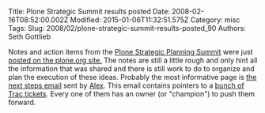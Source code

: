 Title: Plone Strategic Summit results posted
Date: 2008-02-16T08:52:00.002Z
Modified: 2015-01-06T11:32:51.575Z
Category: misc
Tags: 
Slug: 2008/02/plone-strategic-summit-results-posted_90
Authors: Seth Gottlieb

Notes and action items from the [Plone Strategic Planning Summit](http://www.openplans.org/projects/plone-strategic-planning/project-home) were just [posted on the plone.org site.](http://plone.org/events/2008-summit/) The notes are still a little rough and only hint all the information that was shared and there is still work to do to organize and plan the execution of these ideas. Probably the most informative page is [the next steps email](http://www.nabble.com/Strategic-Planning-Summit%3A-Next-Steps-td15431896s6745.html) sent by [Alex](http://limi.net/). This email contains pointers to a [bunch of Trac tickets](http://dev.plone.org/plone/report/10). Every one of them has an owner (or "champion") to push them forward.

  
  
